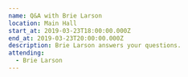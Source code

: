 ```yaml
---
name: Q&A with Brie Larson
location: Main Hall
start_at: 2019-03-23T18:00:00.000Z
end_at: 2019-03-23T20:00:00.000Z
description: Brie Larson answers your questions.
attending:
  - Brie Larson
---
```


